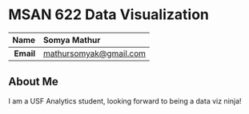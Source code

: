 MSAN 622 Data Visualization
==============================

| **Name**  | Somya Mathur |
|----------:|:------------|
| **Email** | mathursomyak@gmail.com |

## About Me ##

I am a USF Analytics student, looking forward to being a data viz ninja!
